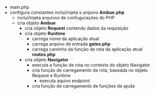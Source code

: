 - main.php
 - configura constantes inclui/injeta o arquivo **Ambue.php**
   - inclui/injeta arquivos de confugurações do PHP
   - cria objeto **Ambue**
     - cria objeto **Request** contendo dados da requisição
     - cria objeto **Runtime** 
       - carrega nome da aplicação atual
       - carrega arquivo de entrada **gates.php**
       - carrega caminho da função de rota da aplicação atual **routes.php**
     - cria objeto **Navigator**
       - executa a função de rota no contexto do objeto Navigator
       - cria função de carregamento de rota, baseada no objeto Request e Runtime
         - executa aquivo endpoint
       - cria função de carregamento de funções de ajuda
